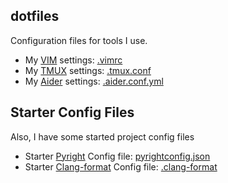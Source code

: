 ## dotfiles
Configuration files for tools I use.

- My [VIM](https://www.vim.org/) settings: [.vimrc](.vimrc)
- My [TMUX](https://github.com/tmux/tmux/wiki) settings: [.tmux.conf](.tmux.conf)
- My [Aider](https://aider.chat/) settings: [.aider.conf.yml](.aider.conf.yml)

## Starter Config Files

Also, I have some started project config files

- Starter [Pyright](https://github.com/microsoft/pyright) Config file: [pyrightconfig.json](./pyrightconfig.json)
- Starter [Clang-format](https://clang.llvm.org/docs/ClangFormat.html) Config file: [.clang-format](./.clang-format)
